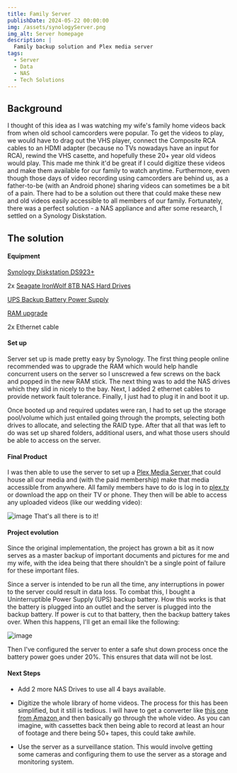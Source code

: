 ```yaml
---
title: Family Server
publishDate: 2024-05-22 00:00:00
img: /assets/synologyServer.png
img_alt: Server homepage
description: |
  Family backup solution and Plex media server
tags:
  - Server
  - Data
  - NAS
  - Tech Solutions
---
```


## Background

I thought of this idea as I was watching my wife's family home videos back from when old school camcorders were popular. To get the videos to play, we would have to drag out the VHS player, connect the Composite RCA cables to an HDMI adapter (because no TVs nowadays have an input for RCA), rewind the VHS casette, and hopefully these 20+ year old videos would play. This made me think it'd be great if I could digitize these videos and make them available for our family to watch anytime. Furthermore, even though those days of video recording using camcorders are behind us, as a father-to-be (with an Android phone) sharing videos can sometimes be a bit of a pain. There had to be a solution out there that could make these new and old videos easily accessible to all members of our family. Fortunately, there was a perfect solution - a NAS appliance and after some research, I settled on a Synology Diskstation.

## The solution

#### Equipment 

<a href="https://www.synology.com/en-us/products/DS923+"> Synology Diskstation DS923+ </a>

2x <a href="https://www.seagate.com/products/nas-drives/ironwolf-hard-drive/"> Seagate IronWolf 8TB NAS Hard Drives </a>

<a href="https://www.apc.com/us/en/product/BE600M1/apc-backups-600va-120v-1-usb-charging-port-7-nema-outlets-2-surge/" > UPS Backup Battery Power Supply </a>

<a href="https://a.co/d/70tJC70"> RAM upgrade </a>

2x Ethernet cable

#### Set up
Server set up is made pretty easy by Synology. The first thing people online recommended was to upgrade the RAM which would help handle concurrent users on the server so I unscrewed a few screws on the back and popped in the new RAM stick. The next thing was to add the NAS drives which they slid in nicely to the bay. Next, I added 2 ethernet cables to provide network fault tolerance. Finally, I just had to plug it in and boot it up.

Once booted up and required updates were ran, I had to set up the storage pool/volume which just entailed going through the prompts, selecting both drives to allocate, and selecting the RAID type. After that all that was left to do was set up shared folders, additional users, and what those users should be able to access on the server.

#### Final Product
I was then able to use the server to set up a <a href="https://www.plex.tv/"> Plex Media Server </a> that could house all our media and (with the paid membership) make that media accessible from anywhere. All family members have to do is log in to <a href="https://app.plex.tv/"> plex.tv </a> or download the app on their TV or phone. They then will be able to access any uploaded videos (like our wedding video):

![image](/assets/plex.png)
That's all there is to it!

#### Project evolution 
Since the original implementation, the project has grown a bit as it now serves as a master backup of important documents and pictures for me and my wife, with the idea being that there shouldn't be a single point of failure for these important files.

Since a server is intended to be run all the time, any interruptions in power to the server could result in data loss. To combat this, I bought a Uninterruptible Power Supply (UPS)  backup battery. How this works is that the battery is plugged into an outlet and the server is plugged into the backup battery. If power is cut to that battery, then the backup battery takes over. When this happens, I'll get an email like the following:

![image](/assets/UPSError.png)

Then I've configured the server to enter a safe shut down process once the battery power goes under 20%. This ensures that data will not be lost.

#### Next Steps

- Add 2 more NAS Drives to use all 4 bays available.

- Digitize the whole library of home videos. The process for this has been simplified, but it still is tedious. I will have to get a converter like <a href="https://a.co/d/9MWx5DL"> this one from Amazon </a> and then basically go through the whole video. As you can imagine, with cassettes back then being able to record at least an hour of footage and there being 50+ tapes, this could take awhile.

- Use the server as a surveillance station. This would involve getting some cameras and configuring them to use the server as a storage and monitoring system.
